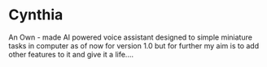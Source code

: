 # Cynthia
An Own - made AI powered voice assistant designed to simple miniature tasks in computer as of now for version 1.0 but for further my aim is to add other features to it and give it a life....
